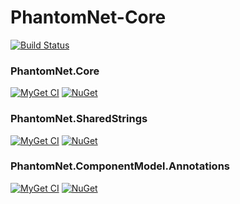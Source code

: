# PhantomNet-Core

[![Build Status](https://ci.appveyor.com/api/projects/status/github/green-grass/PhantomNet-Core?branch=master&svg=true)](https://ci.appveyor.com/project/mnguyen284/phantomnet-core)

### PhantomNet.Core

[![MyGet CI](https://img.shields.io/myget/green-grass-ci/v/PhantomNet.Core.svg)](https://www.myget.org/feed/green-grass-ci/package/nuget/PhantomNet.Core) [![NuGet](https://img.shields.io/nuget/v/PhantomNet.Core.svg)](https://www.nuget.org/packages/PhantomNet.Core)

### PhantomNet.SharedStrings

[![MyGet CI](https://img.shields.io/myget/green-grass-ci/v/PhantomNet.SharedStrings.svg)](https://www.myget.org/feed/green-grass-ci/package/nuget/PhantomNet.SharedStrings) [![NuGet](https://img.shields.io/nuget/v/PhantomNet.SharedStrings.svg)](https://www.nuget.org/packages/PhantomNet.SharedStrings)

### PhantomNet.ComponentModel.Annotations

[![MyGet CI](https://img.shields.io/myget/green-grass-ci/v/PhantomNet.ComponentModel.Annotations.svg)](https://www.myget.org/feed/green-grass-ci/package/nuget/PhantomNet.ComponentModel.Annotations) [![NuGet](https://img.shields.io/nuget/v/PhantomNet.ComponentModel.Annotations.svg)](https://www.nuget.org/packages/PhantomNet.ComponentModel.Annotations)
